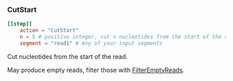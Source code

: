 ### CutStart


```toml
[[step]]
    action = "CutStart"
    n = 5 # positive integer, cut n nucleotides from the start of the read
    segment = "read1" # Any of your input segments
```

Cut nucleotides from the start of the read.

May produce empty reads, filter those with [FilterEmptyReads](../../filter-steps/filterempty).